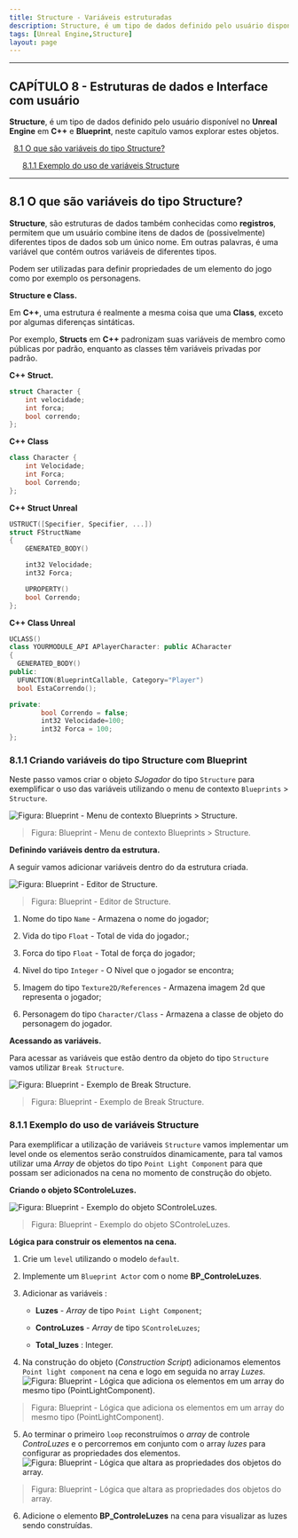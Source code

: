 ```yaml
---
title: Structure - Variáveis estruturadas
description: Structure, é um tipo de dados definido pelo usuário disponível no Unreal Engine em C++ e Blueprint, neste capitulo vamos explorar estes objetos.  
tags: [Unreal Engine,Structure]
layout: page
---
```


***

<a name="8"></a>
## CAPÍTULO 8 - Estruturas de dados e Interface com usuário

**Structure**, é um tipo de dados definido pelo usuário disponível no **Unreal Engine** em **C++** e **Blueprint**, neste capitulo vamos explorar estes objetos.

&nbsp;&nbsp;[8.1 O que são variáveis do tipo Structure?](#8.1)

&nbsp;&nbsp;&nbsp;&nbsp;&nbsp;&nbsp;[8.1.1 Exemplo do uso de variáveis Structure](#8.1.1)    

***

<a name="8.1"></a>
## 8.1 O que são variáveis do tipo Structure?
**Structure**, são estruturas de dados também conhecidas como **registros**, permitem que um usuário combine itens de dados de (possivelmente) diferentes tipos de dados sob um único nome. Em outras palavras, é uma variável que contém outros variáveis de diferentes tipos.  

Podem ser utilizadas para definir propriedades de um elemento do jogo como por exemplo os personagens.

**Structure e Class.**

Em **C++**, uma estrutura é realmente a mesma coisa que uma **Class**, exceto por algumas diferenças sintáticas.  

Por exemplo, **Structs** em **C++** padronizam suas variáveis de membro como públicas por padrão, enquanto as classes têm variáveis privadas por padrão.

**C++ Struct.**

```cpp
struct Character {
    int velocidade;
    int forca;
    bool correndo;
};
```

**C++ Class**

```cpp
class Character {
    int Velocidade;
    int Forca;
    bool Correndo;
};
```

**C++ Struct Unreal**

```cpp
USTRUCT([Specifier, Specifier, ...])
struct FStructName
{
    GENERATED_BODY()

    int32 Velocidade;
    int32 Forca;

    UPROPERTY()
    bool Correndo;
};
```

**C++ Class Unreal**

```cpp
UCLASS()
class YOURMODULE_API APlayerCharacter: public ACharacter
{
  GENERATED_BODY()
public:
  UFUNCTION(BlueprintCallable, Category="Player")
  bool EstaCorrendo();

private:
        bool Correndo = false;
        int32 Velocidade=100;
        int32 Forca = 100;
};
```
<a name="8.1.1"></a>
### 8.1.1 Criando variáveis do tipo Structure com Blueprint

Neste passo vamos criar o objeto *SJogador* do tipo `Structure` para exemplificar o uso das variáveis utilizando o menu de contexto `Blueprints` > `Structure`.

![Figura: Blueprint - Menu de contexto Blueprints > Structure.](imagens/estruturas/blueprint_menu_structure.webp "Figura: Blueprint - Menu de contexto Blueprints > Structure.")

> Figura: Blueprint - Menu de contexto Blueprints > Structure.


**Definindo variáveis dentro da estrutura.**

A seguir vamos adicionar variáveis dentro do da estrutura criada.

![Figura: Blueprint - Editor de Structure.](imagens/estruturas/blueprint_variable.webp "Figura: Blueprint - Editor de Structure.")

> Figura: Blueprint - Editor de Structure.

1. Nome do tipo `Name` - Armazena o nome do jogador;

1. Vida do tipo `Float` - Total de vida do jogador.;

1. Forca do tipo `Float` - Total de força do jogador;

1. Nivel do tipo `Integer` - O Nível que o jogador se encontra;

1. Imagem do tipo `Texture2D/References` - Armazena imagem 2d que representa o jogador;

1. Personagem do tipo `Character/Class` - Armazena a classe de objeto do personagem do jogador.

**Acessando as variáveis.**

Para acessar as variáveis que estão dentro da objeto do tipo `Structure` vamos utilizar `Break Structure`.  

![Figura: Blueprint - Exemplo de Break Structure.](imagens/estruturas/blueprint_break_structure.webp "Figura: Blueprint - Exemplo de Break Structure.")

> Figura: Blueprint - Exemplo de Break Structure.

<a name="8.1.1"></a>
### 8.1.1 Exemplo do uso de variáveis Structure

Para exemplificar a utilização de variáveis `Structure` vamos implementar um level onde os elementos serão construídos dinamicamente, para tal vamos utilizar uma *Array* de objetos do tipo `Point Light Component` para que possam ser adicionados na cena no momento de construção do objeto.

**Criando o objeto SControleLuzes.**

![Figura: Blueprint - Exemplo do objeto SControleLuzes.](imagens/estruturas/blueprint_variable_2.webp "Figura: Blueprint - Exemplo do objeto SControleLuzes.")  

> Figura: Blueprint - Exemplo do objeto SControleLuzes.

**Lógica para construir os elementos na cena.**

1. Crie um `level` utilizando o modelo `default`.

2. Implemente um `Blueprint Actor` com o nome **BP_ControleLuzes**.

3. Adicionar as variáveis :
    - **Luzes** - *Array* de tipo `Point Light Component`;

    - **ControLuzes** - *Array* de tipo `SControleLuzes`;

    - **Total_luzes** : Integer.

4. Na construção do objeto (*Construction Script*) adicionamos elementos `Point light component` na cena e logo em seguida no array *Luzes*.  
  ![Figura: Blueprint - Lógica que adiciona os elementos em um array do mesmo tipo (PointLightComponent).](imagens/estruturas/blueprint_loop_array_structures.webp "Figura: Blueprint - Lógica que adiciona os elementos em um array do mesmo tipo (PointLightComponent).")  

  > Figura: Blueprint - Lógica que adiciona os elementos em um array do mesmo tipo (PointLightComponent).

5. Ao terminar o primeiro `loop` reconstruímos o *array* de controle *ControLuzes* e o percorremos em conjunto com o array *luzes* para configurar as propriedades dos elementos.  
  ![Figura: Blueprint - Lógica que altara as propriedades dos objetos do array.](imagens/estruturas/blueprint_loop_set_struct.webp "Figura: Blueprint - Lógica que altara as propriedades dos objetos do array.")  

  > Figura: Blueprint - Lógica que altara as propriedades dos objetos do array.

6. Adicione o elemento **BP_ControleLuzes** na cena para visualizar as luzes sendo construídas.
